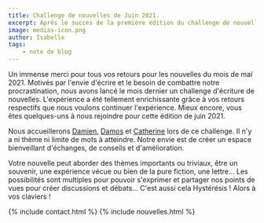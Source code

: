 ```yaml
---
title: Challenge de nouvelles de Juin 2021.
excerpt: Après le succès de la première édition du challenge de nouvelles d'Hystéresis de Mai 2021, nous nous relançons de nouveau dans l'écriture avec deux fois plus de participants pour l'édition de Juin 2021. À noter dans vos agenda, la date de rendu est le 22 Juin 2021 !
image: medias-icon.png
author: Isabelle
tags:
    - note de blog
---
```

Un immense merci pour tous vos retours pour les nouvelles du mois de mai 2021.
Motivés par l'envie d'écrire et le besoin de combattre notre procrastination, nous avons lancé le mois dernier un challenge d'écriture de nouvelles. L'expérience a été tellement enrichissante grâce à vos retours respectifs que nous voulons continuer l'expérience. Mieux encore, vous êtes quelques-uns à nous rejoindre pour cette édition de juin 2021.

Nous accueillerons [Damien](/auteurs/damien.html), [Damos](/auteurs/damos.html) et [Catherine](/auteurs/catherine.html) lors de ce challenge. Il n'y a ni thème ni limite de mots à atteindre. Notre envie est de créer un espace bienveillant d'échanges, de conseils et d'amélioration.

Votre nouvelle peut aborder des thèmes importants ou triviaux, être un souvenir, une expérience vécue ou bien de la pure fiction, une lettre… Les possibilités sont multiples pour pouvoir s'exprimer et partager nos points de vues pour créer discussions et débats... C'est aussi cela Hystérésis ! Alors à vos claviers !

{% include contact.html %}
{% include nouvelles.html %}
